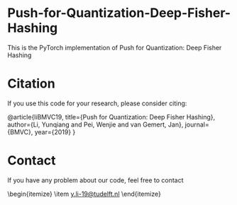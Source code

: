 # Push-for-Quantization-Deep-Fisher-Hashing
This is the PyTorch implementation of Push for Quantization: Deep Fisher Hashing

# Citation
If you use this code for your research, please consider citing:

@article{liBMVC19,
  title={Push for Quantization: Deep Fisher Hashing},
  author={Li, Yunqiang and Pei, Wenjie and van Gemert, Jan},
  journal={BMVC},
  year={2019}
}

# Contact
If you have any problem about our code, feel free to contact

\begin{itemize}
  \item y.li-19@tudelft.nl
\end{itemize}

